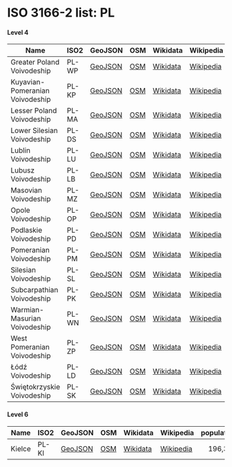 # ISO 3166-2 list: PL


#### Level 4
Name | ISO2 | GeoJSON | OSM | Wikidata | Wikipedia | population 
--- | --- | --- | --- | --- | --- | --: 
Greater Poland Voivodeship | PL-WP | [GeoJSON](../../export/geojson/q8/iso2/PL/PL-WP.geojson) | [OSM](https://www.openstreetmap.org/relation/130971) | [Wikidata](https://www.wikidata.org/wiki/Q54187) | [Wikipedia](http://en.wikipedia.org/wiki/pl%3AWojew%C3%B3dztwo%20wielkopolskie) | 
Kuyavian-Pomeranian Voivodeship | PL-KP | [GeoJSON](../../export/geojson/q8/iso2/PL/PL-KP.geojson) | [OSM](https://www.openstreetmap.org/relation/223407) | [Wikidata](https://www.wikidata.org/wiki/Q54153) | [Wikipedia](http://en.wikipedia.org/wiki/pl%3AWojew%C3%B3dztwo%20kujawsko-pomorskie) | 2,090,836
Lesser Poland Voivodeship | PL-MA | [GeoJSON](../../export/geojson/q8/iso2/PL/PL-MA.geojson) | [OSM](https://www.openstreetmap.org/relation/224459) | [Wikidata](https://www.wikidata.org/wiki/Q54159) | [Wikipedia](http://en.wikipedia.org/wiki/pl%3AWojew%C3%B3dztwo%20ma%C5%82opolskie) | 3,360,581
Lower Silesian Voivodeship | PL-DS | [GeoJSON](../../export/geojson/q8/iso2/PL/PL-DS.geojson) | [OSM](https://www.openstreetmap.org/relation/224457) | [Wikidata](https://www.wikidata.org/wiki/Q54150) | [Wikipedia](http://en.wikipedia.org/wiki/pl%3AWojew%C3%B3dztwo%20dolno%C5%9Bl%C4%85skie) | 2,909,997
Lublin Voivodeship | PL-LU | [GeoJSON](../../export/geojson/q8/iso2/PL/PL-LU.geojson) | [OSM](https://www.openstreetmap.org/relation/130919) | [Wikidata](https://www.wikidata.org/wiki/Q54155) | [Wikipedia](http://en.wikipedia.org/wiki/pl%3AWojew%C3%B3dztwo%20lubelskie) | 2,151,836
Lubusz Voivodeship | PL-LB | [GeoJSON](../../export/geojson/q8/iso2/PL/PL-LB.geojson) | [OSM](https://www.openstreetmap.org/relation/130969) | [Wikidata](https://www.wikidata.org/wiki/Q54157) | [Wikipedia](http://en.wikipedia.org/wiki/pl%3AWojew%C3%B3dztwo%20lubuskie) | 1,020,767
Masovian Voivodeship | PL-MZ | [GeoJSON](../../export/geojson/q8/iso2/PL/PL-MZ.geojson) | [OSM](https://www.openstreetmap.org/relation/130935) | [Wikidata](https://www.wikidata.org/wiki/Q54169) | [Wikipedia](http://en.wikipedia.org/wiki/pl%3AWojew%C3%B3dztwo%20mazowieckie) | 5,492,000
Opole Voivodeship | PL-OP | [GeoJSON](../../export/geojson/q8/iso2/PL/PL-OP.geojson) | [OSM](https://www.openstreetmap.org/relation/224460) | [Wikidata](https://www.wikidata.org/wiki/Q54171) | [Wikipedia](http://en.wikipedia.org/wiki/pl%3AWojew%C3%B3dztwo%20opolskie) | 1,010,203
Podlaskie Voivodeship | PL-PD | [GeoJSON](../../export/geojson/q8/iso2/PL/PL-PD.geojson) | [OSM](https://www.openstreetmap.org/relation/224461) | [Wikidata](https://www.wikidata.org/wiki/Q54177) | [Wikipedia](http://en.wikipedia.org/wiki/pl%3AWojew%C3%B3dztwo%20podlaskie) | 1,193,348
Pomeranian Voivodeship | PL-PM | [GeoJSON](../../export/geojson/q8/iso2/PL/PL-PM.geojson) | [OSM](https://www.openstreetmap.org/relation/130975) | [Wikidata](https://www.wikidata.org/wiki/Q54180) | [Wikipedia](http://en.wikipedia.org/wiki/pl%3AWojew%C3%B3dztwo%20pomorskie) | 2,290,070
Silesian Voivodeship | PL-SL | [GeoJSON](../../export/geojson/q8/iso2/PL/PL-SL.geojson) | [OSM](https://www.openstreetmap.org/relation/224462) | [Wikidata](https://www.wikidata.org/wiki/Q54181) | [Wikipedia](http://en.wikipedia.org/wiki/pl%3AWojew%C3%B3dztwo%20%C5%9Bl%C4%85skie) | 4,617,000
Subcarpathian Voivodeship | PL-PK | [GeoJSON](../../export/geojson/q8/iso2/PL/PL-PK.geojson) | [OSM](https://www.openstreetmap.org/relation/130957) | [Wikidata](https://www.wikidata.org/wiki/Q54175) | [Wikipedia](http://en.wikipedia.org/wiki/pl%3AWojew%C3%B3dztwo%20podkarpackie) | 2,129,284
Warmian-Masurian Voivodeship | PL-WN | [GeoJSON](../../export/geojson/q8/iso2/PL/PL-WN.geojson) | [OSM](https://www.openstreetmap.org/relation/223408) | [Wikidata](https://www.wikidata.org/wiki/Q54184) | [Wikipedia](http://en.wikipedia.org/wiki/pl%3AWojew%C3%B3dztwo%20warmi%C5%84sko-mazurskie) | 1,437,812
West Pomeranian Voivodeship | PL-ZP | [GeoJSON](../../export/geojson/q8/iso2/PL/PL-ZP.geojson) | [OSM](https://www.openstreetmap.org/relation/104401) | [Wikidata](https://www.wikidata.org/wiki/Q54188) | [Wikipedia](http://en.wikipedia.org/wiki/pl%3AWojew%C3%B3dztwo%20zachodniopomorskie) | 1,698,344
Łódź Voivodeship | PL-LD | [GeoJSON](../../export/geojson/q8/iso2/PL/PL-LD.geojson) | [OSM](https://www.openstreetmap.org/relation/224458) | [Wikidata](https://www.wikidata.org/wiki/Q54158) | [Wikipedia](http://en.wikipedia.org/wiki/pl%3AWojew%C3%B3dztwo%20%C5%82%C3%B3dzkie) | 2,508,464
Świętokrzyskie Voivodeship | PL-SK | [GeoJSON](../../export/geojson/q8/iso2/PL/PL-SK.geojson) | [OSM](https://www.openstreetmap.org/relation/130914) | [Wikidata](https://www.wikidata.org/wiki/Q54183) | [Wikipedia](http://en.wikipedia.org/wiki/pl%3AWojew%C3%B3dztwo%20%C5%9Bwi%C4%99tokrzyskie) | 


#### Level 6
Name | ISO2 | GeoJSON | OSM | Wikidata | Wikipedia | population 
--- | --- | --- | --- | --- | --- | --: 
Kielce | PL-KI | [GeoJSON](../../export/geojson/q8/iso2/PL/PL-KI.geojson) | [OSM](https://www.openstreetmap.org/relation/1627497) | [Wikidata](https://www.wikidata.org/wiki/Q102317) | [Wikipedia](http://en.wikipedia.org/wiki/pl%3AKielce) | 196,335
